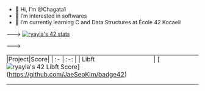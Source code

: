 - 👋 Hi, I’m @Chagata1
- 👀 I’m interested in softwares
- 🌱 I’m currently learning C and Data Structures at École 42 Kocaeli

--->
[![ryayla's 42 stats](https://badge42.vercel.app/api/v2/cl9sa4uqn01110fm6xx1pa1fk/stats?cursusId=21&coalitionId=232)](https://github.com/JaeSeoKim/badge42)


---><table widht="100%" align="center">
    <tr style="display:flex; justify-content:space-around; padding:0;">
    <td style="padding:0; margin:0;">
    |Project|Score| 
    | :-	|	:-:	|
    | Libft <img width=150>| [![ryayla's 42 Libft Score](https://badge42.vercel.app/api/v2/cl9sa4uqn01110fm6xx1pa1fk/project/2826067)]          (https://github.com/JaeSeoKim/badge42)
